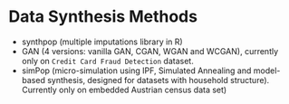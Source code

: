 # Data Synthesis Methods

- synthpop (multiple imputations library in R)
- GAN (4 versions: vanilla GAN, CGAN, WGAN and WCGAN), currently only on `Credit Card Fraud Detection` dataset.
- simPop (micro-simulation using IPF, Simulated Annealing and model-based synthesis, designed for datasets with household structure). Currently only on embedded Austrian census data set)
